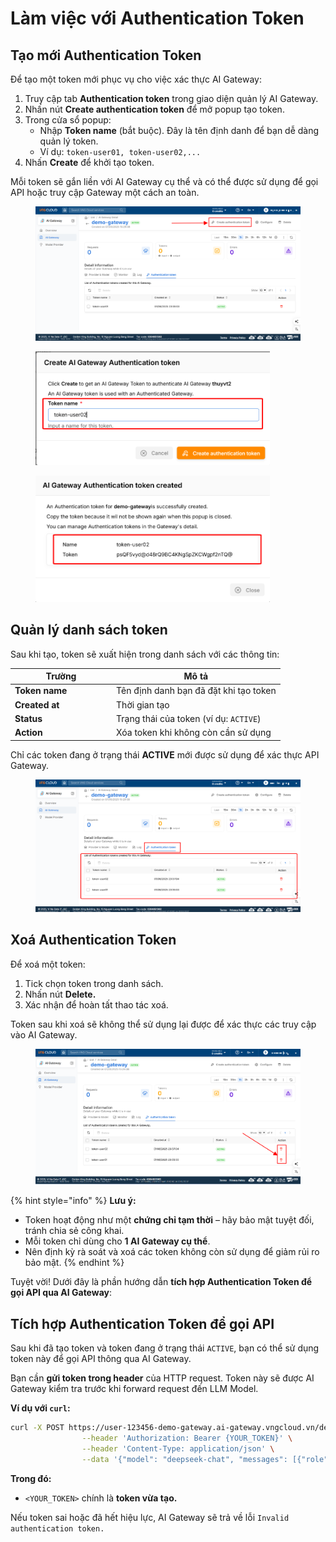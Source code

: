 # Làm việc với Authentication Token

## Tạo mới Authentication Token

Để tạo một token mới phục vụ cho việc xác thực AI Gateway:

1. Truy cập tab **Authentication token** trong giao diện quản lý AI Gateway.
2. Nhấn nút **Create authentication token** để mở popup tạo token.
3. Trong cửa sổ popup:
   * Nhập **Token name** (bắt buộc). Đây là tên định danh để bạn dễ dàng quản lý token.
   * Ví dụ: `token-user01, token-user02,...`
4. Nhấn **Create** để khởi tạo token.

Mỗi token sẽ gắn liền với AI Gateway cụ thể và có thể được sử dụng để gọi API hoặc truy cập Gateway một cách an toàn.

<figure><img src="../../../.gitbook/assets/image (4) (1) (1) (1) (1) (1) (1) (1).png" alt=""><figcaption></figcaption></figure>

<figure><img src="../../../.gitbook/assets/image (5) (1) (1) (1) (1) (1) (1) (1).png" alt="" width="375"><figcaption></figcaption></figure>

<figure><img src="../../../.gitbook/assets/image (6) (1) (1) (1) (1) (1) (1) (1).png" alt="" width="375"><figcaption></figcaption></figure>

## Quản lý danh sách token

Sau khi tạo, token sẽ xuất hiện trong danh sách với các thông tin:

<table><thead><tr><th width="148.09088134765625">Trường</th><th>Mô tả</th></tr></thead><tbody><tr><td><strong>Token name</strong></td><td>Tên định danh bạn đã đặt khi tạo token</td></tr><tr><td><strong>Created at</strong></td><td>Thời gian tạo</td></tr><tr><td><strong>Status</strong></td><td>Trạng thái của token (ví dụ: <code>ACTIVE</code>)</td></tr><tr><td><strong>Action</strong></td><td>Xóa token khi không còn cần sử dụng</td></tr></tbody></table>

Chỉ các token đang ở trạng thái **ACTIVE** mới được sử dụng để xác thực API Gateway.

<figure><img src="../../../.gitbook/assets/image (7) (1) (1) (1) (1) (1) (1) (1).png" alt=""><figcaption></figcaption></figure>

## Xoá Authentication Token

Để xoá một token:

1. Tick chọn token trong danh sách.
2. Nhấn nút **Delete.**
3. Xác nhận để hoàn tất thao tác xoá.

Token sau khi xoá sẽ không thể sử dụng lại được để xác thực các truy cập vào AI Gateway.

<figure><img src="../../../.gitbook/assets/image (8) (1) (1) (1) (1) (1).png" alt=""><figcaption></figcaption></figure>

{% hint style="info" %}
**Lưu ý:**

* Token hoạt động như một **chứng chỉ tạm thời** – hãy bảo mật tuyệt đối, tránh chia sẻ công khai.
* Mỗi token chỉ dùng cho **1 AI Gateway cụ thể**.
* Nên định kỳ rà soát và xoá các token không còn sử dụng để giảm rủi ro bảo mật.
{% endhint %}

Tuyệt vời! Dưới đây là phần hướng dẫn **tích hợp Authentication Token để gọi API qua AI Gateway**:

## Tích hợp Authentication Token để gọi API

Sau khi đã tạo token và token đang ở trạng thái `ACTIVE`, bạn có thể sử dụng token này để gọi API thông qua AI Gateway.

Bạn cần **gửi token trong header** của HTTP request. Token này sẽ được AI Gateway kiểm tra trước khi forward request đến LLM Model.

**Ví dụ với `curl`:**

```bash
curl -X POST https://user-123456-demo-gateway.ai-gateway.vngcloud.vn/deepseek/deepseek-chat/chat/completions \
                --header 'Authorization: Bearer {YOUR_TOKEN}' \
                --header 'Content-Type: application/json' \
                --data '{"model": "deepseek-chat", "messages": [{"role": "user", "content": "What is AI?"}]}'
```

**Trong đó:**

* `<YOUR_TOKEN>` chính là **token vừa tạo.**

Nếu token sai hoặc đã hết hiệu lực, AI Gateway sẽ trả về lỗi `Invalid authentication token.`
